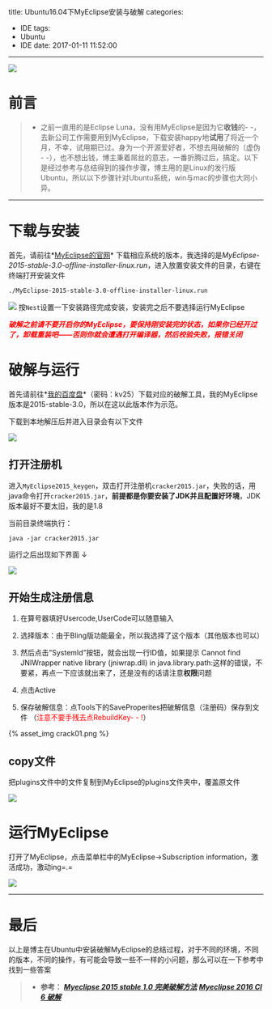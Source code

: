title: Ubuntu16.04下MyEclipse安装与破解
categories:
  - IDE
tags:
  - Ubuntu
  - IDE
date: 2017-01-11 11:52:00
---
![](http://ojoba1c98.bkt.clouddn.com/img/ubuntu-myclipse-crack/myeclipseInfo.png)

# 前言
> * 之前一直用的是Eclipse Luna，没有用MyEclipse是因为它**收钱**的- -，去新公司工作需要用到MyEclipse，下载安装happy地**试用**了将近一个月，不幸，试用期已过。身为一个开源爱好者，不想去用破解的（虚伪 - -），也不想出钱，博主秉着屌丝的意志，一番折腾过后，搞定。以下是经过参考与总结得到的操作步骤，博主用的是Linux的发行版Ubuntu，所以以下步骤针对Ubuntu系统，win与mac的步骤也大同小异。
<!--more-->

------

# 下载与安装

首先，请前往*[MyEclipse的官网](http://www.MyEclipsecn.com/download/)* 下载相应系统的版本，我选择的是*MyEclipse-2015-stable-3.0-offline-installer-linux.run*，进入放置安装文件的目录，右键在终端打开安装文件

```bash
./MyEclipse-2015-stable-3.0-offline-installer-linux.run 
```

![](http://ojoba1c98.bkt.clouddn.com/img/ubuntu-myclipse-crack/meInstall.png)
按`Nest`设置一下安装路径完成安装，安装完之后不要选择运行MyEclipse

***<font color=red>破解之前请不要开启你的MyEclipse，要保持刚安装完的状态，如果你已经开过了，卸载重装吧——否则你就会遭遇打开编译器，然后校验失败，报错关闭</font>***

# 破解与运行

首先请前往*[我的百度盘](https://pan.baidu.com/s/1geKxeoz)*（密码：kv25）下载对应的破解工具，我的MyEclipse版本是2015-stable-3.0，所以在这以此版本作为示范。

下载到本地解压后并进入目录会有以下文件

![](http://ojoba1c98.bkt.clouddn.com/img/ubuntu-myclipse-crack/meFile.png)


## 打开注册机

进入`MyEclipse2015_keygen`，双击打开注册机`cracker2015.jar`，失败的话，用java命令打开`cracker2015.jar`，**前提都是你要安装了JDK并且配置好环境**，JDK版本最好不要太旧，我的是1.8

当前目录终端执行：

```
java -jar cracker2015.jar

```

运行之后出现如下界面 ↓

![](http://ojoba1c98.bkt.clouddn.com/img/ubuntu-myclipse-crack/crack.png)

## 开始生成注册信息 

1. 在算号器填好Usercode,UserCode可以随意输入

2. 选择版本：由于Bling版功能最全，所以我选择了这个版本（其他版本也可以）

3. 然后点击”SystemId”按钮，就会出现一行ID值，如果提示 Cannot find JNIWrapper native library (jniwrap.dll) in java.library.path:这样的错误，不要紧，再点一下应该就出来了，还是没有的话请注意**权限**问题

4. 点击Active

5. 保存破解信息：点Tools下的SaveProperites把破解信息（注册码）保存到文件 （<font color=red>注意不要手残去点RebuildKey- - !</font>）

{% asset_img crack01.png %}

## copy文件

把plugins文件中的文件复制到MyEclipse的plugins文件夹中，覆盖原文件

![](http://ojoba1c98.bkt.clouddn.com/img/ubuntu-myclipse-crack/plugins.png)

# 运行MyEclipse

打开了MyEclipse，点击菜单栏中的MyEclipse->Subscription information，激活成功，激动ing=.=

![](http://ojoba1c98.bkt.clouddn.com/img/ubuntu-myclipse-crack/myeclipseInfo.png)

------

# 最后

以上是博主在Ubuntu中安装破解MyEclipse的总结过程，对于不同的环境，不同的版本，不同的操作，有可能会导致一些不一样的小问题，那么可以在一下参考中找到一些答案

> * **参考：**
> ***[Myeclipse 2015 stable 1.0 完美破解方法](http://yangl.net/2015/07/14/myeclipse_2015stable_1/)***
> ***[Myeclipse 2016 CI 6 破解](http://http://yangl.net/2016/10/11/myeclipse-2016-ci-6_crack/)***



